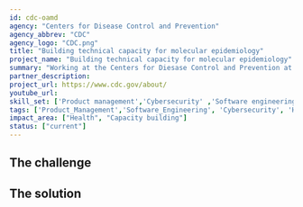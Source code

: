 ```yaml
---
id: cdc-oamd
agency: "Centers for Disease Control and Prevention"
agency_abbrev: "CDC"
agency_logo: "CDC.png"
title: "Building technical capacity for molecular epidemiology"
project_name: "Building technical capacity for molecular epidemiology"
summary: "Working at the Centers for Diesase Control and Prevention at the Office of Advanced Molecular Detection to support innovation and technical capacity in pathogen genomics, molecular epidemiology, and bioinformatics to reduce the impact of outbreaks, support the design and evaluation of intervention programs, and enable efficient use of public health resources."
partner_description:  
project_url: https://www.cdc.gov/about/
youtube_url: 
skill_set: ['Product management','Cybersecurity' ,'Software engineering']
tags: ['Product_Management','Software_Engineering', 'Cybersecurity', 'Health', 'Capacity_building']
impact_area: ["Health", "Capacity building"]
status: ["current"]
---
```


## The challenge



## The solution 

